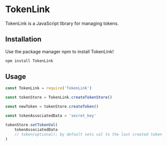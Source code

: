 # TokenLink

TokenLink is a JavaScript library for managing tokens.

## Installation

Use the package manager npm to install TokenLink!

```bash
npm install TokenLink
```

## Usage

```javascript
const TokenLink = require('TokenLink')

const tokenStore = TokenLink.createTokenStore()

const newToken = tokenStore.createToken()

const tokenAssociatedData = 'secret_key'

tokenStore.setTokenVal(
	tokenAssociatedData
	// token(optional); by default sets val to the last created token
) 

```
